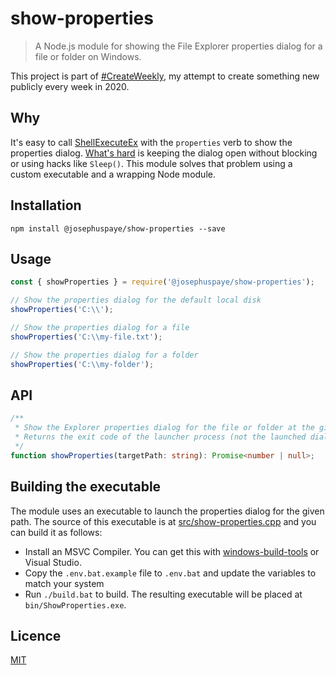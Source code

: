 # show-properties

> A Node.js module for showing the File Explorer properties dialog for a file or folder on Windows.

This project is part of [#CreateWeekly](https://twitter.com/JosephusPaye/status/1214853295023411200), my attempt to create something new publicly every week in 2020.

## Why

It's easy to call [ShellExecuteEx](https://docs.microsoft.com/en-us/windows/win32/api/shellapi/nf-shellapi-shellexecuteexa) with the `properties` verb to show the properties dialog. [What's hard](https://devblogs.microsoft.com/oldnewthing/?p=22163) is keeping the dialog open without blocking or using hacks like `Sleep()`. This module solves that problem using a custom executable and a wrapping Node module.

## Installation

```
npm install @josephuspaye/show-properties --save
```

## Usage

```js
const { showProperties } = require('@josephuspaye/show-properties');

// Show the properties dialog for the default local disk
showProperties('C:\\');

// Show the properties dialog for a file
showProperties('C:\\my-file.txt');

// Show the properties dialog for a folder
showProperties('C:\\my-folder');
```

## API

```ts
/**
 * Show the Explorer properties dialog for the file or folder at the given path.
 * Returns the exit code of the launcher process (not the launched dialog process).
 */
function showProperties(targetPath: string): Promise<number | null>;
```

## Building the executable

The module uses an executable to launch the properties dialog for the given path. The source of this executable is at [src/show-properties.cpp](src/show-properties.cpp) and you can build it as follows:

- Install an MSVC Compiler. You can get this with [windows-build-tools](https://www.npmjs.com/package/windows-build-tools) or Visual Studio.
- Copy the `.env.bat.example` file to `.env.bat` and update the variables to match your system
- Run `./build.bat` to build. The resulting executable will be placed at `bin/ShowProperties.exe`.

## Licence

[MIT](LICENCE)
